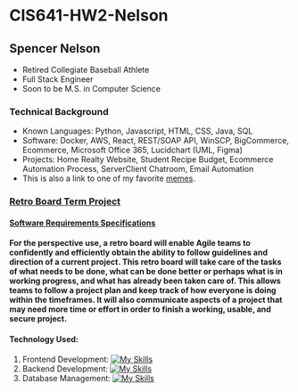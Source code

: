 # CIS641-HW2-Nelson

## Spencer Nelson

- Retired Collegiate Baseball Athlete
- Full Stack Engineer
- Soon to be M.S. in Computer Science

### Technical Background

- Known Languages: Python, Javascript, HTML, CSS, Java, SQL
- Software: Docker, AWS, React, REST/SOAP API, WinSCP, BigCommerce, Ecommerce, Microsoft Office 365, Lucidchart (UML, Figma)
- Projects: Home Realty Website, Student Recipe Budget, Ecommerce Automation Process, ServerClient Chatroom, Email Automation
- This is also a link to one of my favorite [memes](https://i0.wp.com/www.downtimebros.com/wp-content/uploads/2023/06/oppenheimer-cast.jpg?resize=950%2C995&ssl=1).

### [Retro Board Term Project](https://manohargaddam.github.io/GVSU-CIS641-SOPHOS/)

#### [Software Requirements Specifications](https://github.com/manohargaddam/GVSU-CIS641-SOPHOS/blob/main/docs/software_requirements_specification.md)
#### For the perspective use, a retro board will enable Agile teams to confidently and efficiently obtain the ability to follow guidelines and direction of a current project. This retro board will take care of the tasks of what needs to be done, what can be done better or perhaps what is in working progress, and what has already been taken care of. This allows teams to follow a project plan and keep track of how everyone is doing within the timeframes. It will also communicate aspects of a project that may need more time or effort in order to finish a working, usable, and secure project.

#### Technology Used:
1. Frontend Development: [![My Skills](https://skillicons.dev/icons?i=js,ts,angular,html,css)](https://skillicons.dev)
2. Backend Development: [![My Skills](https://skillicons.dev/icons?i=js,nodejs,nestjs)](https://skillicons.dev)
3. Database Management: [![My Skills](https://skillicons.dev/icons?i=js,mongodb)](https://skillicons.dev)
